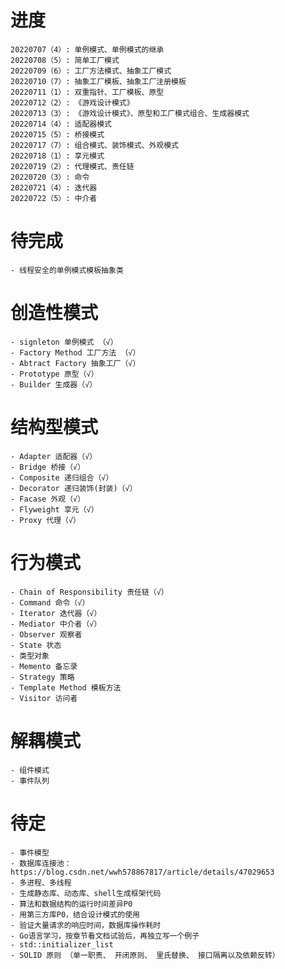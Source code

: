 <!--
 * @Descripttion: 
 * @version: 
 * @Author: danae
 * @Date: 2022-07-20 10:56:57
 * @LastEditors: danae
 * @LastEditTime: 2022-07-22 11:35:43
-->
# 进度
    20220707（4）: 单例模式、单例模式的继承
    20220708（5）: 简单工厂模式
    20220709（6）: 工厂方法模式、抽象工厂模式
    20220710（7）: 抽象工厂模板、抽象工厂注册模板
    20220711（1）: 双重指针、工厂模板、原型
    20220712（2）: 《游戏设计模式》
    20220713（3）: 《游戏设计模式》、原型和工厂模式组合、生成器模式
    20220714（4）: 适配器模式
    20220715（5）: 桥接模式
    20220717（7）: 组合模式、装饰模式、外观模式
    20220718（1）: 享元模式
    20220719（2）: 代理模式、责任链
    20220720（3）: 命令
    20220721（4）: 迭代器
    20220722（5）: 中介者

# 待完成
    - 线程安全的单例模式模板抽象类

# 创造性模式
    - signleton 单例模式 （√）
    - Factory Method 工厂方法 （√）
    - Abtract Factory 抽象工厂（√）
    - Prototype 原型（√）
    - Builder 生成器（√）
# 结构型模式
    - Adapter 适配器（√）
    - Bridge 桥接（√）
    - Composite 递归组合（√）
    - Decorator 递归装饰(封装)（√）
    - Facase 外观（√）
    - Flyweight 享元（√）
    - Proxy 代理（√）
# 行为模式
    - Chain of Responsibility 责任链（√）
    - Command 命令（√）
    - Iterator 迭代器（√）
    - Mediator 中介者（√）
    - Observer 观察者
    - State 状态
    - 类型对象
    - Memento 备忘录
    - Strategy 策略
    - Template Method 模板方法
    - Visitor 访问者
# 解耦模式
    - 组件模式
    - 事件队列
# 待定
    - 事件模型
    - 数据库连接池：https://blog.csdn.net/wwh578867817/article/details/47029653
    - 多进程、多线程
    - 生成静态库、动态库、shell生成框架代码
    - 算法和数据结构的运行时间差异P0
    - 用第三方库P0，结合设计模式的使用
    - 验证大量请求的响应时间，数据库操作耗时
    - Go语言学习，按章节看文档试验后，再独立写一个例子
    - std::initializer_list
    - SOLID 原则 （单一职责、 开闭原则、 里氏替换、 接口隔离以及依赖反转）